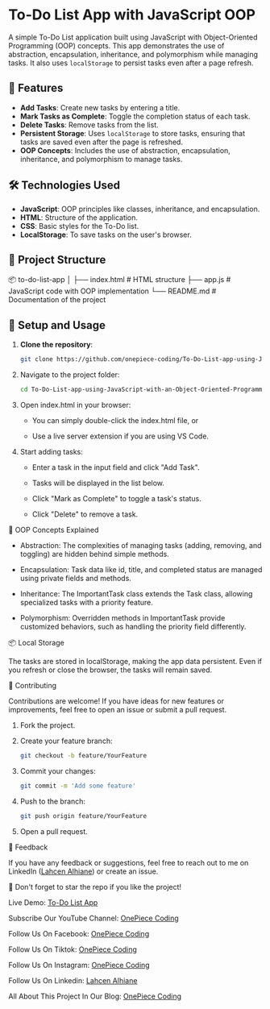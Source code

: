 # To-Do List App with JavaScript OOP

A simple To-Do List application built using JavaScript with Object-Oriented Programming (OOP) concepts. This app demonstrates the use of abstraction, encapsulation, inheritance, and polymorphism while managing tasks. It also uses `localStorage` to persist tasks even after a page refresh.

## 🚀 Features

- **Add Tasks**: Create new tasks by entering a title.
- **Mark Tasks as Complete**: Toggle the completion status of each task.
- **Delete Tasks**: Remove tasks from the list.
- **Persistent Storage**: Uses `localStorage` to store tasks, ensuring that tasks are saved even after the page is refreshed.
- **OOP Concepts**: Includes the use of abstraction, encapsulation, inheritance, and polymorphism to manage tasks.

## 🛠️ Technologies Used

- **JavaScript**: OOP principles like classes, inheritance, and encapsulation.
- **HTML**: Structure of the application.
- **CSS**: Basic styles for the To-Do list.
- **LocalStorage**: To save tasks on the user's browser.

## 📂 Project Structure

📦 to-do-list-app │ ├── index.html # HTML structure ├── app.js # JavaScript code with OOP implementation └── README.md # Documentation of the project

## 🔧 Setup and Usage

1. **Clone the repository**:
   
   ```bash
   git clone https://github.com/onepiece-coding/To-Do-List-app-using-JavaScript-with-an-Object-Oriented-Programming-OOP-approach.git
   
2. Navigate to the project folder:
   
   ```bash
   cd To-Do-List-app-using-JavaScript-with-an-Object-Oriented-Programming-OOP-approach

3. Open index.html in your browser:

   - You can simply double-click the index.html file, or
   
   - Use a live server extension if you are using VS Code.

4. Start adding tasks:

   - Enter a task in the input field and click "Add Task".
   
   - Tasks will be displayed in the list below.
   
   - Click "Mark as Complete" to toggle a task's status.
   
   - Click "Delete" to remove a task.

🧠 OOP Concepts Explained

- Abstraction: The complexities of managing tasks (adding, removing, and toggling) are hidden behind simple methods.

- Encapsulation: Task data like id, title, and completed status are managed using private fields and methods.

- Inheritance: The ImportantTask class extends the Task class, allowing specialized tasks with a priority feature.

- Polymorphism: Overridden methods in ImportantTask provide customized behaviors, such as handling the priority field differently.

📦 Local Storage

The tasks are stored in localStorage, making the app data persistent. Even if you refresh or close the browser, the tasks will remain saved.

🤝 Contributing

Contributions are welcome! If you have ideas for new features or improvements, feel free to open an issue or submit a pull request.

1. Fork the project.

2. Create your feature branch:

   ```bash
   git checkout -b feature/YourFeature

3. Commit your changes:

   ```bash
   git commit -m 'Add some feature'

4. Push to the branch:

   ```bash
   git push origin feature/YourFeature

5. Open a pull request.

💬 Feedback

If you have any feedback or suggestions, feel free to reach out to me on LinkedIn ([Lahcen Alhiane](https://www.linkedin.com/in/lahcen-alhiane-0799ba303/)) or create an issue.

🌟 Don't forget to star the repo if you like the project!

Live Demo: [To-Do List App](https://to-do-list-app-theta-lovat.vercel.app/)

Subscribe Our YouTube Channel: [OnePiece Coding](https://www.youtube.com/@OnePieceCoding)

Follow Us On Facebook: [OnePiece Coding](https://web.facebook.com/profile.php?id=61566236963231)

Follow Us On Tiktok: [OnePiece Coding](https://www.tiktok.com/@onepiece.coding)

Follow Us On Instagram: [OnePiece Coding](https://www.instagram.com/onepiece__coding/)

Follow Us On Linkedin: [Lahcen Alhiane](https://www.linkedin.com/in/lahcen-alhiane-0799ba303/)

All About This Project In Our Blog: [OnePiece Coding](https://onepiece-coding.blogspot.com/)
